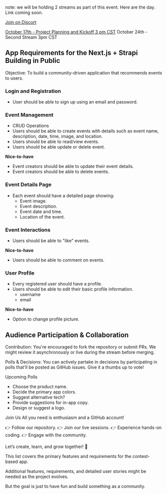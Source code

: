 note: we will be holding 2 streams as part of this event.  Here are the day. Link coming soon.

[Join on Discort](https://discord.com/invite/gkCkydB8b6)

[October 17th - Project Planning and Kickoff 3 pm CST](https://youtube.com/live/foeQJsTEico?feature=share)
October 24th - Second Stream 3pm CST


## App Requirements for the Next.js + Strapi Building in Public

Objective: To build a community-driven application that recommends events to users.

### Login and Registration
  - User should be able to sign up using an email and password.

### Event Management
  - CRUD Operations
  - Users should be able to create events with details such as event name, description, date, time, image, and location.
  - Users should be able to read/view events.
  - Users should be able update or delete event.

**Nice-to-have**
  - Event creators should be able to update their event details.
  - Event creators should be able to delete events.

### Event Details Page
  - Each event should have a detailed page showing:
    - Event image.
    - Event description.
    - Event date and time.
    - Location of the event.

### Event Interactions
  - Users should be able to "like" events.

**Nice-to-have**
  - Users should be able to comment on events.

### User Profile
  - Every registered user should have a profile.
  - Users should be able to edit their basic profile information.
    - username
    - email
  
**Nice-to-have**
  - Option to change profile picture.


## Audience Participation & Collaboration

Contribution: You're encouraged to fork the repository or submit PRs. We might review it asynchronously or live during the stream before merging.

Polls & Decisions: You can actively partake in decisions by participating in polls that'll be posted as GitHub issues. Give it a thumbs up to vote!

Upcoming Polls
  - Choose the product name.
  - Decide the primary app colors.
  - Suggest alternative tech?
  - Provide suggestions for in-app copy.
  - Design or suggest a logo.
  
Join Us
All you need is enthusiasm and a GitHub account!

👉 Follow our repository.
👉 Join our live sessions.
👉 Experience hands-on coding.
👉 Engage with the community.

Let’s create, learn, and grow together!  🚀

This list covers the primary features and requirements for the contest-based app. 

Additional features, requirements, and detailed user stories might be needed as the project evolves. 

But the goal is just to have fun and build something as a community.
